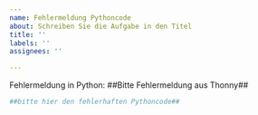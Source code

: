 ```yaml
---
name: Fehlermeldung Pythoncode
about: Schreiben Sie die Aufgabe in den Titel
title: ''
labels: ''
assignees: ''

---
```


Fehlermeldung in Python: ##Bitte Fehlermeldung aus Thonny##

```python
##bitte hier den fehlerhaften Pythoncode##
